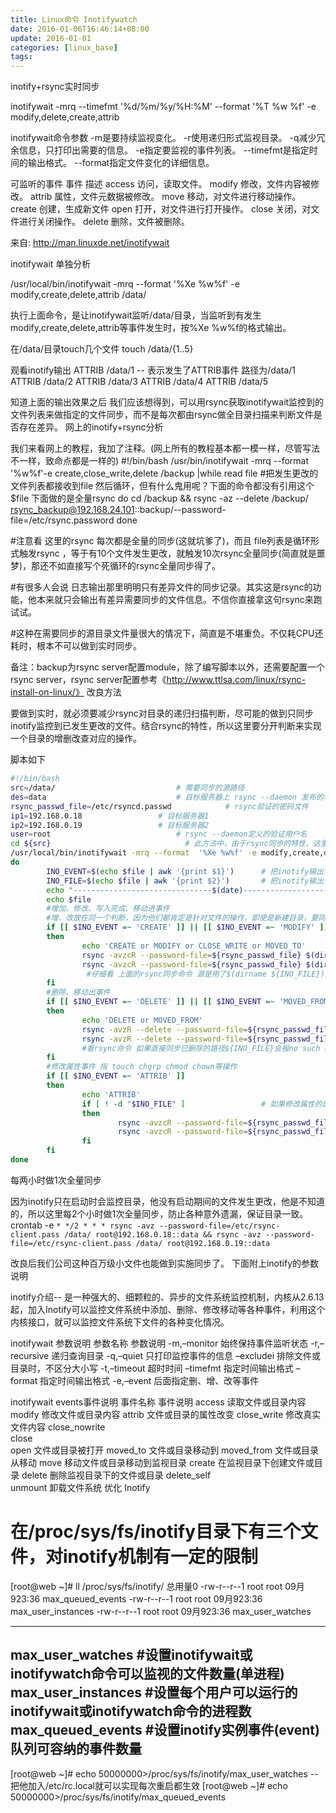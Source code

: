 ```yaml
---
title: Linux命令 Inotifywatch
date: 2016-01-06T16:46:14+08:00
update: 2016-01-01
categories: [linux_base]
tags:
---
```

inotify+rsync实时同步


inotifywait -mrq --timefmt '%d/%m/%y/%H:%M' --format '%T %w %f' -e modify,delete,create,attrib

inotifywait命令参数
 -m是要持续监视变化。
 -r使用递归形式监视目录。
 -q减少冗余信息，只打印出需要的信息。
 -e指定要监视的事件列表。
 --timefmt是指定时间的输出格式。
 --format指定文件变化的详细信息。

可监听的事件 事件 描述
access 访问，读取文件。
modify 修改，文件内容被修改。
attrib 属性，文件元数据被修改。
move 移动，对文件进行移动操作。
create 创建，生成新文件
open 打开，对文件进行打开操作。
close 关闭，对文件进行关闭操作。
delete 删除，文件被删除。

来自: http://man.linuxde.net/inotifywait

inotifywait 单独分析

/usr/local/bin/inotifywait -mrq --format '%Xe %w%f' -e modify,create,delete,attrib /data/

执行上面命令，是让inotifywait监听/data/目录，当监听到有发生modify,create,delete,attrib等事件发生时，按%Xe %w%f的格式输出。

在/data/目录touch几个文件
touch /data/{1..5}

观看inotify输出
ATTRIB /data/1           -- 表示发生了ATTRIB事件 路径为/data/1
ATTRIB /data/2
ATTRIB /data/3
ATTRIB /data/4
ATTRIB /data/5


知道上面的输出效果之后 我们应该想得到，可以用rsync获取inotifywait监控到的文件列表来做指定的文件同步，而不是每次都由rsync做全目录扫描来判断文件是否存在差异。
网上的inotify+rsync分析

我们来看网上的教程，我加了注释。(网上所有的教程基本都一模一样，尽管写法不一样，致命点都是一样的)
#!/bin/bash
/usr/bin/inotifywait -mrq --format '%w%f'-e create,close_write,delete /backup |while read file
#把发生更改的文件列表都接收到file 然后循环，但有什么鬼用呢？下面的命令都没有引用这个$file 下面做的是全量rsync
do
    cd /backup && rsync -az --delete /backup/ rsync_backup@192.168.24.101::backup/--password-file=/etc/rsync.password
done


#注意看 这里的rsync 每次都是全量的同步(这就坑爹了)，而且 file列表是循环形式触发rsync ，等于有10个文件发生更改，就触发10次rsync全量同步(简直就是噩梦)，那还不如直接写个死循环的rsync全量同步得了。

#有很多人会说 日志输出那里明明只有差异文件的同步记录。其实这是rsync的功能，他本来就只会输出有差异需要同步的文件信息。不信你直接拿这句rsync来跑试试。

#这种在需要同步的源目录文件量很大的情况下，简直是不堪重负。不仅耗CPU还耗时，根本不可以做到实时同步。

备注：backup为rsync server配置module，除了编写脚本以外，还需要配置一个rsync server，rsync server配置参考《http://www.ttlsa.com/linux/rsync-install-on-linux/》
改良方法

要做到实时，就必须要减少rsync对目录的递归扫描判断，尽可能的做到只同步inotify监控到已发生更改的文件。结合rsync的特性，所以这里要分开判断来实现一个目录的增删改查对应的操作。

脚本如下
```sh
#!/bin/bash
src=/data/                           # 需要同步的源路径
des=data                             # 目标服务器上 rsync --daemon 发布的名称，rsync --daemon这里就不做介绍了，网上搜一下，比较简单。
rsync_passwd_file=/etc/rsyncd.passwd            # rsync验证的密码文件
ip1=192.168.0.18                 # 目标服务器1
ip2=192.168.0.19                 # 目标服务器2
user=root                            # rsync --daemon定义的验证用户名
cd ${src}                              # 此方法中，由于rsync同步的特性，这里必须要先cd到源目录，inotify再监听 ./ 才能rsync同步后目录结构一致，有兴趣的同学可以进行各种尝试观看其效果
/usr/local/bin/inotifywait -mrq --format  '%Xe %w%f' -e modify,create,delete,attrib,close_write,move ./ | while read file         # 把监控到有发生更改的"文件路径列表"循环
do
        INO_EVENT=$(echo $file | awk '{print $1}')      # 把inotify输出切割 把事件类型部分赋值给INO_EVENT
        INO_FILE=$(echo $file | awk '{print $2}')       # 把inotify输出切割 把文件路径部分赋值给INO_FILE
        echo "-------------------------------$(date)------------------------------------"
        echo $file
        #增加、修改、写入完成、移动进事件
        #增、改放在同一个判断，因为他们都肯定是针对文件的操作，即使是新建目录，要同步的也只是一个空目录，不会影响速度。
        if [[ $INO_EVENT =~ 'CREATE' ]] || [[ $INO_EVENT =~ 'MODIFY' ]] || [[ $INO_EVENT =~ 'CLOSE_WRITE' ]] || [[ $INO_EVENT =~ 'MOVED_TO' ]]         # 判断事件类型
        then
                echo 'CREATE or MODIFY or CLOSE_WRITE or MOVED_TO'
                rsync -avzcR --password-file=${rsync_passwd_file} $(dirname ${INO_FILE}) ${user}@${ip1}::${des} &&         # INO_FILE变量代表路径哦  -c校验文件内容
                rsync -avzcR --password-file=${rsync_passwd_file} $(dirname ${INO_FILE}) ${user}@${ip2}::${des}
                 #仔细看 上面的rsync同步命令 源是用了$(dirname ${INO_FILE})变量 即每次只针对性的同步发生改变的文件的目录(只同步目标文件的方法在生产环境的某些极端环境下会漏文件 现在可以在不漏文件下也有不错的速度 做到平衡) 然后用-R参数把源的目录结构递归到目标后面 保证目录结构一致性
        fi
        #删除、移动出事件
        if [[ $INO_EVENT =~ 'DELETE' ]] || [[ $INO_EVENT =~ 'MOVED_FROM' ]]
        then
                echo 'DELETE or MOVED_FROM'
                rsync -avzR --delete --password-file=${rsync_passwd_file} $(dirname ${INO_FILE}) ${user}@${ip1}::${des} &&
                rsync -avzR --delete --password-file=${rsync_passwd_file} $(dirname ${INO_FILE}) ${user}@${ip2}::${des}
                #看rsync命令 如果直接同步已删除的路径${INO_FILE}会报no such or directory错误 所以这里同步的源是被删文件或目录的上一级路径，并加上--delete来删除目标上有而源中没有的文件，这里不能做到指定文件删除，如果删除的路径越靠近根，则同步的目录月多，同步删除的操作就越花时间。这里有更好方法的同学，欢迎交流。
        fi
        #修改属性事件 指 touch chgrp chmod chown等操作
        if [[ $INO_EVENT =~ 'ATTRIB' ]]
        then
                echo 'ATTRIB'
                if [ ! -d "$INO_FILE" ]                 # 如果修改属性的是目录 则不同步，因为同步目录会发生递归扫描，等此目录下的文件发生同步时，rsync会顺带更新此目录。
                then
                        rsync -avzcR --password-file=${rsync_passwd_file} $(dirname ${INO_FILE}) ${user}@${ip1}::${des} &&            
                        rsync -avzcR --password-file=${rsync_passwd_file} $(dirname ${INO_FILE}) ${user}@${ip2}::${des}
                fi
        fi
done
```


每两小时做1次全量同步

因为inotify只在启动时会监控目录，他没有启动期间的文件发生更改，他是不知道的，所以这里每2个小时做1次全量同步，防止各种意外遗漏，保证目录一致。
crontab -e
`* */2 * * * rsync -avz --password-file=/etc/rsync-client.pass /data/ root@192.168.0.18::data && rsync -avz --password-file=/etc/rsync-client.pass /data/ root@192.168.0.19::data`

改良后我们公司这种百万级小文件也能做到实施同步了。
下面附上inotify的参数说明

inotify介绍-- 是一种强大的、细颗粒的、异步的文件系统监控机制，内核从2.6.13起，加入Inotify可以监控文件系统中添加、删除、修改移动等各种事件，利用这个内核接口，就可以监控文件系统下文件的各种变化情况。

inotifywait 参数说明
参数名称 	参数说明
-m,–monitor 	始终保持事件监听状态
-r,–recursive 	递归查询目录
-q,–quiet 	只打印监控事件的信息
–excludei 	排除文件或目录时，不区分大小写
-t,–timeout 	超时时间
–timefmt 	指定时间输出格式
–format 	指定时间输出格式
-e,–event 	后面指定删、增、改等事件

inotifywait events事件说明
事件名称 	事件说明
access 	读取文件或目录内容
modify 	修改文件或目录内容
attrib 	文件或目录的属性改变
close_write 	修改真实文件内容
close_nowrite 	
close 	
open 	文件或目录被打开
moved_to 	文件或目录移动到
moved_from 	文件或目录从移动
move 	移动文件或目录移动到监视目录
create 	在监视目录下创建文件或目录
delete 	删除监视目录下的文件或目录
delete_self 	
unmount 	卸载文件系统
优化 Inotify

# 在/proc/sys/fs/inotify目录下有三个文件，对inotify机制有一定的限制
[root@web ~]# ll /proc/sys/fs/inotify/
总用量0
-rw-r--r--1 root root 09月923:36 max_queued_events
-rw-r--r--1 root root 09月923:36 max_user_instances
-rw-r--r--1 root root 09月923:36 max_user_watches

-----------------------------
max_user_watches #设置inotifywait或inotifywatch命令可以监视的文件数量(单进程)
max_user_instances #设置每个用户可以运行的inotifywait或inotifywatch命令的进程数
max_queued_events #设置inotify实例事件(event)队列可容纳的事件数量
----------------------------

[root@web ~]# echo 50000000>/proc/sys/fs/inotify/max_user_watches -- 把他加入/etc/rc.local就可以实现每次重启都生效
[root@web ~]# echo 50000000>/proc/sys/fs/inotify/max_queued_events
